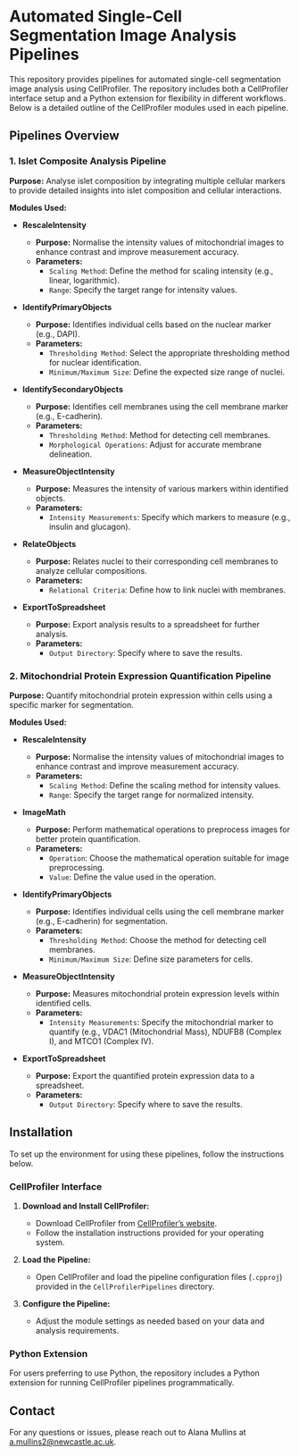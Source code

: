 
# Automated Single-Cell Segmentation Image Analysis Pipelines

This repository provides pipelines for automated single-cell segmentation image analysis using CellProfiler. The repository includes both a CellProfiler interface setup and a Python extension for flexibility in different workflows. Below is a detailed outline of the CellProfiler modules used in each pipeline.

## Pipelines Overview

### 1. Islet Composite Analysis Pipeline

**Purpose:** Analyse islet composition by integrating multiple cellular markers to provide detailed insights into islet composition and cellular interactions.

**Modules Used:**

- **RescaleIntensity**
  - **Purpose:** Normalise the intensity values of mitochondrial images to enhance contrast and improve measurement accuracy.
  - **Parameters:**
    - `Scaling Method`: Define the method for scaling intensity (e.g., linear, logarithmic).
    - `Range`: Specify the target range for intensity values.
    
- **IdentifyPrimaryObjects**
  - **Purpose:** Identifies individual cells based on the nuclear marker (e.g., DAPI).
  - **Parameters:** 
    - `Thresholding Method`: Select the appropriate thresholding method for nuclear identification.
    - `Minimum/Maximum Size`: Define the expected size range of nuclei.

- **IdentifySecondaryObjects**
  - **Purpose:** Identifies cell membranes using the cell membrane marker (e.g., E-cadherin).
  - **Parameters:** 
    - `Thresholding Method`: Method for detecting cell membranes.
    - `Morphological Operations`: Adjust for accurate membrane delineation.

- **MeasureObjectIntensity**
  - **Purpose:** Measures the intensity of various markers within identified objects.
  - **Parameters:** 
    - `Intensity Measurements`: Specify which markers to measure (e.g., insulin and glucagon).

- **RelateObjects**
  - **Purpose:** Relates nuclei to their corresponding cell membranes to analyze cellular compositions.
  - **Parameters:** 
    - `Relational Criteria`: Define how to link nuclei with membranes.

- **ExportToSpreadsheet**
  - **Purpose:** Export analysis results to a spreadsheet for further analysis.
  - **Parameters:** 
    - `Output Directory`: Specify where to save the results.

### 2. Mitochondrial Protein Expression Quantification Pipeline

**Purpose:** Quantify mitochondrial protein expression within cells using a specific marker for segmentation.

**Modules Used:**

- **RescaleIntensity**
  - **Purpose:** Normalise the intensity values of mitochondrial images to enhance contrast and improve measurement accuracy.
  - **Parameters:**
    - `Scaling Method`: Define the scaling method for intensity values.
    - `Range`: Specify the target range for normalized intensity.
    
- **ImageMath**
  - **Purpose:** Perform mathematical operations to preprocess images for better protein quantification.
  - **Parameters:**
    - `Operation`: Choose the mathematical operation suitable for image preprocessing.
    - `Value`: Define the value used in the operation.
    
- **IdentifyPrimaryObjects**
  - **Purpose:** Identifies individual cells using the cell membrane marker (e.g., E-cadherin) for segmentation.
  - **Parameters:** 
    - `Thresholding Method`: Choose the method for detecting cell membranes.
    - `Minimum/Maximum Size`: Define size parameters for cells.

- **MeasureObjectIntensity**
  - **Purpose:** Measures mitochondrial protein expression levels within identified cells.
  - **Parameters:** 
    - `Intensity Measurements`: Specify the mitochondrial marker to quantify (e.g., VDAC1 (Mitochondrial Mass), NDUFB8 (Complex I), and MTCO1 (Complex IV).

- **ExportToSpreadsheet**
  - **Purpose:** Export the quantified protein expression data to a spreadsheet.
  - **Parameters:** 
    - `Output Directory`: Specify where to save the results.

## Installation

To set up the environment for using these pipelines, follow the instructions below.

### CellProfiler Interface

1. **Download and Install CellProfiler:**
   - Download CellProfiler from [CellProfiler’s website](https://cellprofiler.org/).
   - Follow the installation instructions provided for your operating system.

2. **Load the Pipeline:**
   - Open CellProfiler and load the pipeline configuration files (`.cpproj`) provided in the `CellProfilerPipelines` directory.

3. **Configure the Pipeline:**
   - Adjust the module settings as needed based on your data and analysis requirements.

### Python Extension

For users preferring to use Python, the repository includes a Python extension for running CellProfiler pipelines programmatically.


## Contact

For any questions or issues, please reach out to Alana Mullins at a.mullins2@newcastle.ac.uk.


